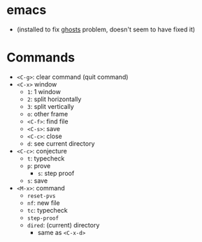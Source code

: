emacs
=====
- (installed to fix [ghosts](pages/ghosts.md) problem, doesn't seem to have fixed it)
# Commands
- `<C-g>`: clear command (quit command)
- `<C-x>` window
  - `1`: 1 window
  - `2`: split horizontally
  - `3`: split vertically
  - `o`: other frame
  - `<C-f>`: find file
  - `<C-s>`: save
  - `<C-c>`: close
  - `d`: see current directory
- `<C-c>`: conjecture
  - `t`: typecheck
  - `p`: prove
    - `s`: step proof
  - `s`: save
- `<M-x>`: command
  - `reset-pvs`
  - `nf`: new file
  - `tc`: typecheck
  - `step-proof`
  - `dired`: (current) directory
    - same as `<C-x-d>`
